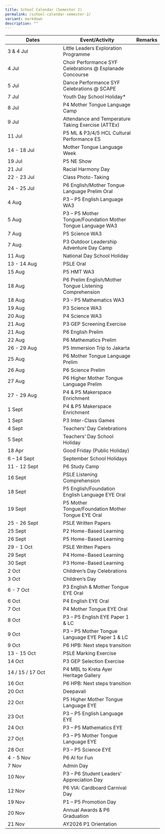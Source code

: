 ```yaml
---
title: School Calendar (Semester 2)
permalink: /school-calendar-semester-2/
variant: markdown
description: ""
---
```

<table style="border-collapse:collapse;border-spacing:0;table-layout: fixed; width: 100%;" class="tg">
   <colgroup>
      <col style="width: 40%;">
      <col style="width: 50%;">
      <col style="width: 50%;">
   </colgroup>
   <thead>
      <tr>
         <th class="tg">Dates</th>
         <th class="tg">Event/Activity</th>
         <th class="tg">Remarks</th>
      </tr>
   </thead>
   <tbody>
      <tr>
         <td class="tg">3 &amp; 4 Jul</td>
         <td class="tg">Little Leaders Exploration Programme</td>
         <td class="tg"></td>
      </tr>
      <tr>
         <td class="tg">4 Jul</td>
         <td class="tg">Choir Performance SYF Celebrations @ Esplanade Concourse</td>
         <td class="tg"></td>
      </tr>
      <tr>
         <td class="tg">5 Jul</td>
         <td class="tg">Dance Performance SYF Celebrations @ SCAPE</td>
         <td class="tg"></td>
      </tr>
      <tr>
         <td class="tg">7 Jul</td>
         <td class="tg">Youth Day School Holiday*</td>
         <td class="tg"></td>
      </tr>
      <tr>
         <td class="tg">8 Jul</td>
         <td class="tg">P4 Mother Tongue Language Camp</td>
         <td class="tg"></td>
      </tr>
      <tr>
         <td class="tg">9 Jul</td>
         <td class="tg">Attendance and Temperature Taking Exercise (ATTEx)</td>
         <td class="tg"></td>
      </tr>
      <tr>
         <td class="tg">11 Jul</td>
         <td class="tg">P5 ML &amp; P3/4/5 HCL Cultural Performance ES</td>
         <td class="tg"></td>
      </tr>
      <tr>
         <td class="tg">14 - 18 Jul</td>
         <td class="tg">Mother Tongue Language Week</td>
         <td class="tg"></td>
      </tr>
      <tr>
         <td class="tg">19 Jul</td>
         <td class="tg">P5 NE Show</td>
         <td class="tg"></td>
      </tr>
      <tr>
         <td class="tg">21 Jul</td>
         <td class="tg">Racial Harmony Day</td>
         <td class="tg"></td>
      </tr>
      <tr>
         <td class="tg">22 - 23 Jul</td>
         <td class="tg">Class Photo-Taking</td>
         <td class="tg"></td>
      </tr>
      <tr>
         <td class="tg">24 - 25 Jul</td>
         <td class="tg">P6 English/Mother Tongue Language Prelim Oral</td>
         <td class="tg"></td>
      </tr>
      <tr>
         <td class="tg">4 Aug</td>
         <td class="tg">P3 – P5 English Language WA3</td>
         <td class="tg"></td>
      </tr>
      <tr>
         <td class="tg">5 Aug</td>
         <td class="tg">P3 – P5 Mother Tongue/Foundation Mother Tongue Language WA3</td>
         <td class="tg"></td>
      </tr>
      <tr>
	<td class="tg">7 Aug</td>
         <td class="tg">P5 Science WA3</td>
         <td class="tg"></td>
      </tr>
      <tr>
				 <td class="tg">7 Aug</td>
         <td class="tg">P3 Outdoor Leadership Adventure Day Camp</td>
         <td class="tg"></td>
      </tr>
      <tr>
         <td class="tg">11 Aug</td>
         <td class="tg">National Day School Holiday</td>
         <td class="tg"></td>
      </tr>
      <tr>
         <td class="tg">13 - 14 Aug</td>
         <td class="tg">PSLE Oral</td>
         <td class="tg"></td>
      </tr>
      <tr>
         <td class="tg">15 Aug</td>
         <td class="tg">P5 HMT WA3</td>
         <td class="tg"></td>
      </tr>
      <tr>
				  <td class="tg">18 Aug</td>
         <td class="tg">P6 Prelim English/Mother Tongue Listening Comprehension</td>
         <td class="tg"></td>
      </tr>
      <tr>
				<td class="tg">18 Aug</td>
         <td class="tg">P3 – P5 Mathematics WA3</td>
         <td class="tg"></td>
      </tr>
      <tr>
         <td class="tg">19 Aug</td>
         <td class="tg">P3 Science WA3</td>
         <td class="tg"></td>
      </tr>
      <tr>
         <td class="tg">20 Aug</td>
         <td class="tg">P4 Science WA3</td>
         <td class="tg"></td>
      </tr>
      <tr>
         <td class="tg">21 Aug</td>
         <td class="tg">P3 GEP Screening Exercise</td>
         <td class="tg"></td>
      </tr>
      <tr>
         <td class="tg">21 Aug</td>
         <td class="tg">P6 English Prelim</td>
         <td class="tg"></td>
      </tr>
      <tr>
         <td class="tg">22 Aug</td>
         <td class="tg">P6 Mathematics Prelim</td>
         <td class="tg"></td>
      </tr>
      <tr>
         <td class="tg">26 - 29 Aug</td>
         <td class="tg">P5 Immersion Trip to Jakarta</td>
         <td class="tg"></td>
      </tr>
      <tr>
         <td class="tg">25 Aug</td>
         <td class="tg">P6 Mother Tongue Language Prelim</td>
         <td class="tg"></td>
      </tr>
      <tr>
         <td class="tg">26 Aug</td>
         <td class="tg">P6 Science Prelim</td>
         <td class="tg"></td>
      </tr>
      <tr>
         <td class="tg">27 Aug</td>
         <td class="tg">P6 Higher Mother Tongue Language Prelim</td>
         <td class="tg"></td>
      </tr>
      <tr>
         <td class="tg">27 - 29 Aug</td>
         <td class="tg">P4 &amp; P5 Makerspace Enrichment</td>
         <td class="tg"></td>
      </tr>
      <tr>
				   <td class="tg">1 Sept</td>
         <td class="tg">P4 &amp; P5 Makerspace Enrichment</td>
         <td class="tg"></td>
      </tr>
      <tr>
         <td class="tg">1 Sept</td>
         <td class="tg">P3 Inter-Class Games</td>
         <td class="tg"></td>
      </tr>
      <tr>
         <td class="tg">4 Sept</td>
         <td class="tg">Teachers’ Day Celebrations</td>
         <td class="tg"></td>
      </tr>
      <tr>
				  <td class="tg">5 Sept</td>
         <td class="tg">Teachers’ Day School Holiday</td>
         <td class="tg"></td>
      </tr>
      <tr>
         <td class="tg">18 Apr</td>
         <td class="tg">Good Friday (Public Holiday)</td>
         <td class="tg"></td>
      </tr>
      <tr>
         <td class="tg">6 – 14 Sept</td>
         <td class="tg">September School Holidays</td>
         <td class="tg"></td>
      </tr>
      <tr>
				<td class="tg">11 - 12 Sept</td>
         <td class="tg">P6 Study Camp</td>
         <td class="tg"></td>
      </tr>
      <tr>
					<td class="tg">16 Sept</td>
         <td class="tg">PSLE Listening Comprehension</td>
         <td class="tg"></td>
      </tr>
      <tr>
				<td class="tg">18 Sept</td>
         <td class="tg">P5 English/Foundation English Language EYE Oral</td>
         <td class="tg"></td>
      </tr>
      <tr>
				<td class="tg">19 Sept</td>
         <td class="tg">P5 Mother Tongue/Foundation Mother Tongue EYE Oral</td>
         <td class="tg"></td>
      </tr>
      <tr>
						<td class="tg">25 - 26 Sept</td>
         <td class="tg">PSLE Written Papers</td>
         <td class="tg"></td>
      </tr>
      <tr>
         <td class="tg">25 Sept</td>
         <td class="tg">P2 Home-Based Learning</td>
         <td class="tg"></td>
      </tr>
      <tr>
				<td class="tg">26 Sept</td>
         <td class="tg">P5 Home-Based Learning</td>
         <td class="tg"></td>
      </tr>
      <tr>
				<td class="tg">29 - 1 Oct </td>
         <td class="tg">PSLE Written Papers</td>
         <td class="tg"></td>
      </tr>
      <tr>
				<td class="tg">29 Sept</td>
         <td class="tg">P4 Home-Based Learning</td>
         <td class="tg"></td>
      </tr>
      <tr>
				<td class="tg">30 Sept</td>
         <td class="tg">P3 Home-Based Learning</td>
         <td class="tg"></td>
      </tr>
      <tr>
				<td class="tg">2 Oct</td>
         <td class="tg">Children’s Day Celebrations</td>
         <td class="tg"></td>
      </tr>
      <tr>
				<td class="tg">3 Oct</td>
         <td class="tg">Children’s Day</td>
         <td class="tg"></td>
      </tr>
      <tr>
				<td class="tg">6 - 7 Oct</td>
         <td class="tg">P3 English &amp; Mother Tongue EYE Oral</td>
         <td class="tg"></td>
      </tr>
      <tr>
				<td class="tg">6 Oct</td>
         <td class="tg">P4 English EYE Oral</td>
         <td class="tg"></td>
      </tr>
      <tr>
				<td class="tg">7 Oct</td>
         <td class="tg">P4 Mother Tongue EYE Oral</td>
         <td class="tg"></td>
      </tr>
      <tr>
				<td class="tg">8 Oct</td>
         <td class="tg">P3 – P5 English EYE Paper 1 &amp; LC</td>
         <td class="tg"></td>
      </tr>
      <tr>
				<td class="tg">9 Oct</td>
         <td class="tg">P3 – P5 Mother Tongue Language EYE Paper 1 &amp; LC</td>
         <td class="tg"></td>
      </tr>
      <tr>
				<td class="tg">9 Oct</td>
         <td class="tg">P6 HPB: Next steps transition</td>
         <td class="tg"></td>
      </tr>
      <tr>
				<td class="tg">13 - 15 Oct</td>
         <td class="tg">PSLE Marking Exercise</td>
         <td class="tg"></td>
      </tr>
      <tr>
				<td class="tg">14 Oct</td>
         <td class="tg">P3 GEP Selection Exercise</td>
         <td class="tg"></td>
      </tr>
      <tr>
         <td class="tg">14 / 15 / 17 Oct</td>
         <td class="tg">P4 MBL to Kreta Ayer Heritage Gallery</td>
         <td class="tg"></td>
      </tr>
      <tr>
         <td class="tg">16 Oct</td>
         <td class="tg">P6 HPB: Next steps transition</td>
         <td class="tg"></td>
      </tr>
<tr>
         <td class="tg">20 Oct</td>
         <td class="tg">Deepavali</td>
         <td class="tg"></td>
      </tr>
<tr>
         <td class="tg">22 Oct</td>
         <td class="tg">P5 Higher Mother Tongue Language EYE</td>
         <td class="tg"></td>
      </tr>
<tr>
         <td class="tg">23 Oct</td>
         <td class="tg">P3 – P5 English Language EYE</td>
         <td class="tg"></td>
      </tr>
<tr>
         <td class="tg">24 Oct</td>
         <td class="tg">P3 – P5 Mathematics EYE</td>
         <td class="tg"></td>
      </tr>
<tr>
         <td class="tg">27 Oct</td>
         <td class="tg">P3 – P5 Mother Tongue Language EYE</td>
         <td class="tg"></td>
      </tr>
<tr>
         <td class="tg">28 Oct</td>
         <td class="tg">P3 – P5 Science EYE</td>
         <td class="tg"></td>
      </tr>
<tr>
         <td class="tg">4 - 5 Nov</td>
         <td class="tg">P6 AI for Fun</td>
         <td class="tg"></td>
      </tr>
<tr>
         <td class="tg">7 Nov</td>
         <td class="tg">Admin Day</td>
         <td class="tg"></td>
      </tr>
<tr>
         <td class="tg">10 Nov</td>
         <td class="tg">P3 – P6 Student Leaders’ Appreciation Day</td>
         <td class="tg"></td>
      </tr>
<tr>
         <td class="tg">12 Nov</td>
         <td class="tg">P6 VIA: Cardboard Carnival Day</td>
         <td class="tg"></td>
      </tr>
<tr>
         <td class="tg">19 Nov</td>
         <td class="tg">P1 – P5 Promotion Day</td>
         <td class="tg"></td>
      </tr>
<tr>
         <td class="tg">20 Nov</td>
         <td class="tg">Annual Awards &amp; P6 Graduation</td>
         <td class="tg"></td>
      </tr>
<tr>
         <td class="tg">21 Nov</td>
         <td class="tg">AY2026 P1 Orientation</td>
         <td class="tg"></td>
      </tr>
   </tbody>
</table>